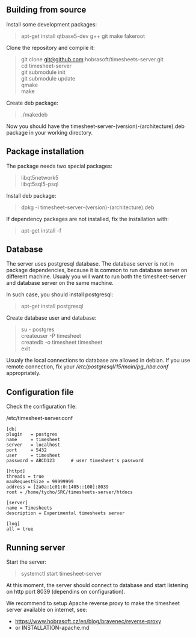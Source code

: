 
## Building from source

Install some development packages:

> apt-get install qtbase5-dev g++ git make fakeroot


Clone the repository and compile it:

> git clone git@github.com:hobrasoft/timesheets-server.git    
> cd timesheet-server    
> git submodule init    
> git submodule update    
> qmake    
> make

Create deb package:

> ./makedeb

Now you should have the timesheet-server-(version)-(architecture).deb package in your working directory.

## Package installation

The package needs two special packages:
> libqt5network5    
> libqt5sql5-psql

Install deb package:

> dpkg -i timesheet-server-(version)-(architecture).deb

If dependency packages are not installed, fix the installation with:

> apt-get install -f

## Database

The server uses postgresql database. The database server is not in package dependencies, because
it is common to run database server on different machine. Usualy you will want to run both the
timesheet-server and database server on the same machine. 

In such case, you should install postgresql:

> apt-get install postgresql

Create database user and database:

> su - postgres    
> createuser -P timesheet    
> createdb -o timesheet timesheet    
> exit

Usualy the local connections to database are allowed in debian. If you use remote connection,
fix your */etc/postgresql/15/main/pg_hba.conf* appropriately.


## Configuration file

Check the configuration file:

/etc/timesheet-server.conf

    [db]
    plugin   = postgres
    name     = timesheet
    server   = localhost
    port     = 5432
    user     = timesheet
    password = ABCD123      # user timesheet's password

    [httpd]
    threads = true
    maxRequestSize = 99999999
    address = [2a0a:1c01:0:1405::100]:8039
    root = /home/tycho/SRC/timesheets-server/htdocs

    [server]
    name = Timesheets
    description = Experimental timesheets server

    [log]
    all = true


## Running server

Start the server:

> systemctl start timesheet-server

At this moment, the server should connect to database and start listening on
http port 8039 (dependins on configuration). 

We recommend to setup Apache reverse proxy to make the timesheet server available
on internet, see: 

- https://www.hobrasoft.cz/en/blog/bravenec/reverse-proxy 
- or INSTALLATION-apache.md





